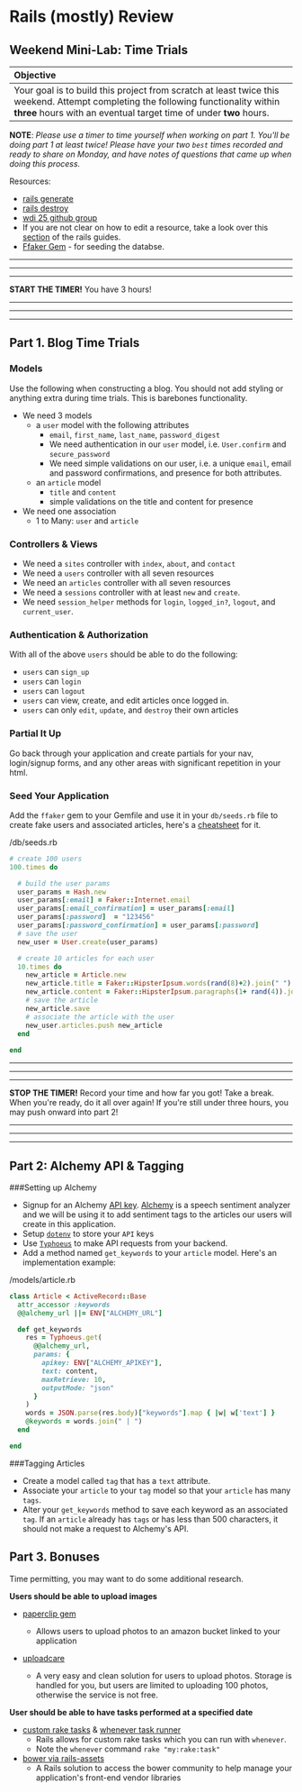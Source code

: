 # Rails (mostly) Review
## Weekend Mini-Lab: Time Trials

| Objective |
| :--- |
| Your goal is to build this project from scratch at least twice this weekend.  Attempt completing the following functionality within **three** hours with an eventual target time of under **two** hours. |

**NOTE**: *Please use a timer to time yourself when working on part 1. You'll be doing part 1 at least twice! Please have your two `best` times recorded and ready to share on Monday, and have notes of questions that came up when doing this process.*

Resources:

* [rails generate](http://guides.rubyonrails.org/command_line.html#rails-generate)
* [rails destroy](http://guides.rubyonrails.org/command_line.html#rails-destroy)
* [wdi 25 github group](https://github.com/sf-wdi-25)
* If you are not clear on how to edit a resource, take a look over this [section](http://guides.rubyonrails.org/getting_started.html#updating-articles) of the rails guides.
* [Ffaker Gem](https://github.com/ffaker/ffaker) - for seeding the databse.

---
---
---

**START THE TIMER!** You have 3 hours!

---
---
---

## Part 1. Blog Time Trials

### Models

Use the following when constructing a blog. You should not add styling or anything extra during time trials. This is barebones functionality.

* We need 3 models
  * a `user` model with the following attributes
    * `email`, `first_name`, `last_name`, `password_digest`
    * We need authentication in our `user` model, i.e. `User.confirm` and `secure_password`
    * We need simple validations on our user, i.e. a unique `email`, email and password confirmations, and presence for both attributes.
  * an `article` model
    * `title` and `content`
    * simple validations on the title and content for presence
* We need one association
  * 1 to Many: `user` and `article`

### Controllers & Views

* We need a `sites` controller with `index`, `about`, and `contact`
* We need a `users` controller with all seven resources
* We need an `articles` controller with all seven resources
* We need a `sessions` controller with at least `new` and `create`.
* We need `session_helper` methods for `login`, `logged_in?`, `logout`, and `current_user`.

### Authentication & Authorization

With all of the above `users` should be able to do the following:

* `users` can `sign_up`
* `users` can `login`
* `users` can `logout`
* `users` can view, create, and edit articles once logged in.
* `users` can only `edit`, `update`, and `destroy` their own articles


### Partial It Up

Go back through your application and create partials for your nav, login/signup forms, and any other areas with significant repetition in your html.

### Seed Your Application

Add the `ffaker` gem to your Gemfile and use it in your `db/seeds.rb` file to create fake users and associated articles, here's a [cheatsheet](http://ricostacruz.com/cheatsheets/ffaker.html) for it.

/db/seeds.rb

```ruby
# create 100 users
100.times do

  # build the user params
  user_params = Hash.new
  user_params[:email] = Faker::Internet.email
  user_params[:email_confirmation] = user_params[:email]
  user_params[:password]  = "123456"
  user_params[:password_confirmation] = user_params[:password]
  # save the user
  new_user = User.create(user_params)

  # create 10 articles for each user
  10.times do
    new_article = Article.new
    new_article.title = Faker::HipsterIpsum.words(rand(8)+2).join(" ")
    new_article.content = Faker::HipsterIpsum.paragraphs(1+ rand(4)).join("\n")
    # save the article
    new_article.save
    # associate the article with the user
    new_user.articles.push new_article
  end
  
end

```

---
---
---

**STOP THE TIMER!** Record your time and how far you got! Take a break. When you're ready, do it all over again! If you're still under three hours, you may push onward into part 2!

---
---
---

## Part 2: Alchemy API & Tagging

###Setting up Alchemy
* Signup for an Alchemy [API key](http://www.alchemyapi.com/api/register.html). [Alchemy](http://www.alchemyapi.com/) is a speech sentiment analyzer and we will be using it to add sentiment tags to the articles our users will create in this application.
* Setup [`dotenv`](https://github.com/bkeepers/dotenv) to store your `API` keys
* Use [`Typhoeus`](https://github.com/typhoeus/typhoeus) to make API requests from your backend.
* Add a method named `get_keywords` to your `article` model. Here's an implementation example:

/models/article.rb

```ruby
class Article < ActiveRecord::Base
  attr_accessor :keywords
  @@alchemy_url ||= ENV["ALCHEMY_URL"]

  def get_keywords
    res = Typhoeus.get(
      @@alchemy_url,
      params: {
        apikey: ENV["ALCHEMY_APIKEY"],
        text: content,
        maxRetrieve: 10,
        outputMode: "json"
      }
    )
    words = JSON.parse(res.body)["keywords"].map { |w| w['text'] }
    @keywords = words.join(" | ")
  end

end
```

###Tagging Articles

* Create a model called `tag` that has a `text` attribute.
* Associate your `article` to your `tag` model so that your `article` has many `tags`.
* Alter your `get_keywords` method to save each keyword as an associated `tag`. If an `article` already has `tags` or has less than 500 characters, it should not make a request to Alchemy's API.

## Part 3. Bonuses

Time permitting, you may want to do some additional research.

**Users should be able to upload images**

* [paperclip gem](https://github.com/thoughtbot/paperclip)
    * Allows users to upload photos to an amazon bucket linked to your application

* [uploadcare](https://uploadcare.com/)
    * A very easy and clean solution for users to upload photos. Storage is handled for you, but users are limited to uploading 100 photos, otherwise the service is not free.

**User should be able to have tasks performed at a specified date**

* [custom rake tasks](http://guides.rubyonrails.org/command_line.html#custom-rake-tasks) & [whenever task runner](https://github.com/javan/whenever)
    * Rails allows for custom rake tasks which you can run with `whenever`.
    * Note the `whenever` command `rake "my:rake:task"`
* [bower via rails-assets](https://rails-assets.org/)
    * A Rails solution to access the bower community to help manage your application's front-end vendor libraries
